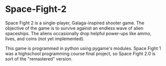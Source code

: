 # Space-Fight-2

Space Fight 2 is a single-player, Galaga-inspired shooter game. The objective of the game is to survive against an endless wave of alien spaceships. The aliens occasionally drop helpful power-ups like ammo, lives, and coins (not yet implemented).

This game is programmed in python using pygame's modules. Space Fight 1 was a highschool programming course final project, so Space Fight 2.0 is sort of the "remastered" version.
